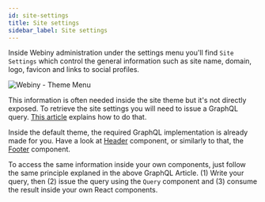 ```yaml
---
id: site-settings
title: Site settings
sidebar_label: Site settings
---
```


Inside Webiny administration under the settings menu you'll find `Site Settings` which control the general information such as site name, domain, logo, favicon and links to social profiles.

![Webiny - Theme Menu](/img/theme-development/webiny-theme-site-settings.png)

This information is often needed inside the site theme but it's not directly exposed. To retrieve the site settings you will need to issue a GraphQL query. [This article](theme-development/graphql.md) explains how to do that.

Inside the default theme, the required GraphQL implementation is already made for you. Have a look at [Header](https://github.com/webiny/webiny-js/blob/master/examples/packages/theme/src/components/Header.js) component, or similarly to that, the [Footer](https://github.com/webiny/webiny-js/blob/master/examples/packages/theme/src/components/Footer.js) component.

To access the same information inside your own components, just follow the same principle explaned in the above GraphQL Article. (1) Write your query, then (2) issue the query using the `Query` component and (3) consume the result inside your own React components.
